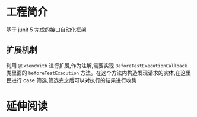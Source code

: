 # 工程简介
基于 junit 5 完成的接口自动化框架

## 扩展机制
利用 `@ExtendWith` 进行扩展,作为注解,需要实现 `BeforeTestExecutionCallback` 类里面的 `beforeTestExecution` 方法。在这个方法内构造发现请求的实体,在这里民进行 case 筛选,筛选完之后可以对执行的结果进行收集

# 延伸阅读

